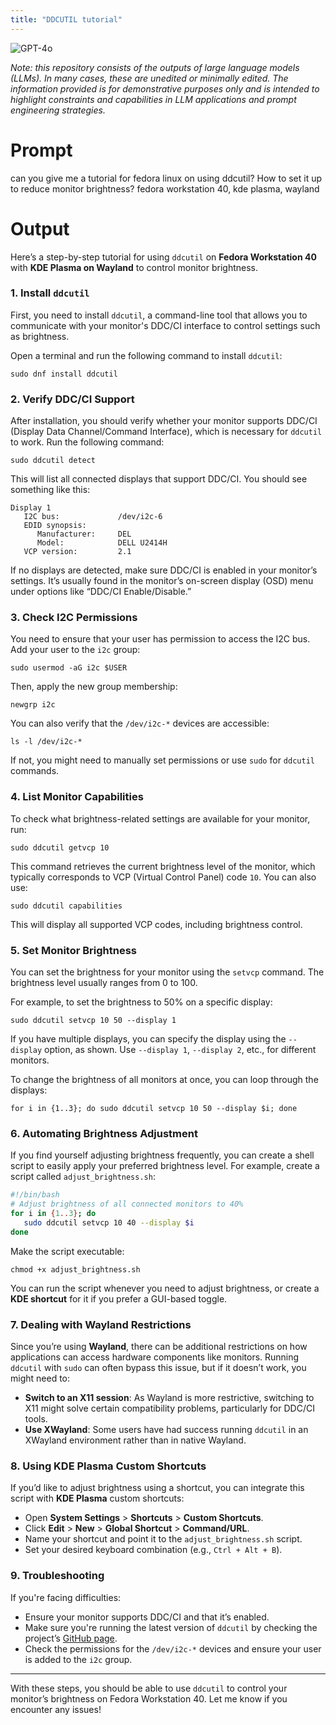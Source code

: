 ```yaml
---
title: "DDCUTIL tutorial"
---
```

![GPT-4o](https://img.shields.io/badge/GPT--4o-3333FF?style=for-the-badge&logo=openai&logoColor=white)



*Note: this repository consists of the outputs of large language models (LLMs). In many cases, these are unedited or minimally edited. The information provided is for demonstrative purposes only and is intended to highlight constraints and capabilities in LLM applications and prompt engineering strategies.*


# Prompt

can you give me a tutorial for fedora linux on using ddcutil? How to set it up to reduce monitor brightness? fedora workstation 40, kde plasma, wayland

# Output

Here’s a step-by-step tutorial for using `ddcutil` on **Fedora Workstation 40** with **KDE Plasma on Wayland** to control monitor brightness.

### 1. **Install `ddcutil`**
   First, you need to install `ddcutil`, a command-line tool that allows you to communicate with your monitor's DDC/CI interface to control settings such as brightness.

   Open a terminal and run the following command to install `ddcutil`:

   ```
   sudo dnf install ddcutil
   ```

### 2. **Verify DDC/CI Support**
   After installation, you should verify whether your monitor supports DDC/CI (Display Data Channel/Command Interface), which is necessary for `ddcutil` to work. Run the following command:

   ```
   sudo ddcutil detect
   ```

   This will list all connected displays that support DDC/CI. You should see something like this:

   ```
   Display 1
      I2C bus:             /dev/i2c-6
      EDID synopsis:
         Manufacturer:     DEL
         Model:            DELL U2414H
      VCP version:         2.1
   ```

   If no displays are detected, make sure DDC/CI is enabled in your monitor’s settings. It’s usually found in the monitor’s on-screen display (OSD) menu under options like “DDC/CI Enable/Disable.”

### 3. **Check I2C Permissions**
   You need to ensure that your user has permission to access the I2C bus. Add your user to the `i2c` group:

   ```
   sudo usermod -aG i2c $USER
   ```

   Then, apply the new group membership:

   ```
   newgrp i2c
   ```

   You can also verify that the `/dev/i2c-*` devices are accessible:

   ```
   ls -l /dev/i2c-*
   ```

   If not, you might need to manually set permissions or use `sudo` for `ddcutil` commands.

### 4. **List Monitor Capabilities**
   To check what brightness-related settings are available for your monitor, run:

   ```
   sudo ddcutil getvcp 10
   ```

   This command retrieves the current brightness level of the monitor, which typically corresponds to VCP (Virtual Control Panel) code `10`. You can also use:

   ```
   sudo ddcutil capabilities
   ```

   This will display all supported VCP codes, including brightness control.

### 5. **Set Monitor Brightness**
   You can set the brightness for your monitor using the `setvcp` command. The brightness level usually ranges from 0 to 100.

   For example, to set the brightness to 50% on a specific display:

   ```
   sudo ddcutil setvcp 10 50 --display 1
   ```

   If you have multiple displays, you can specify the display using the `--display` option, as shown. Use `--display 1`, `--display 2`, etc., for different monitors.

   To change the brightness of all monitors at once, you can loop through the displays:

   ```
   for i in {1..3}; do sudo ddcutil setvcp 10 50 --display $i; done
   ```

### 6. **Automating Brightness Adjustment**
   If you find yourself adjusting brightness frequently, you can create a shell script to easily apply your preferred brightness level. For example, create a script called `adjust_brightness.sh`:

   ```bash
   #!/bin/bash
   # Adjust brightness of all connected monitors to 40%
   for i in {1..3}; do
      sudo ddcutil setvcp 10 40 --display $i
   done
   ```

   Make the script executable:

   ```
   chmod +x adjust_brightness.sh
   ```

   You can run the script whenever you need to adjust brightness, or create a **KDE shortcut** for it if you prefer a GUI-based toggle.

### 7. **Dealing with Wayland Restrictions**
   Since you’re using **Wayland**, there can be additional restrictions on how applications can access hardware components like monitors. Running `ddcutil` with `sudo` can often bypass this issue, but if it doesn’t work, you might need to:
   - **Switch to an X11 session**: As Wayland is more restrictive, switching to X11 might solve certain compatibility problems, particularly for DDC/CI tools.
   - **Use XWayland**: Some users have had success running `ddcutil` in an XWayland environment rather than in native Wayland.

### 8. **Using KDE Plasma Custom Shortcuts**
   If you’d like to adjust brightness using a shortcut, you can integrate this script with **KDE Plasma** custom shortcuts:
   - Open **System Settings** > **Shortcuts** > **Custom Shortcuts**.
   - Click **Edit** > **New** > **Global Shortcut** > **Command/URL**.
   - Name your shortcut and point it to the `adjust_brightness.sh` script.
   - Set your desired keyboard combination (e.g., `Ctrl + Alt + B`).

### 9. **Troubleshooting**
   If you're facing difficulties:
   - Ensure your monitor supports DDC/CI and that it’s enabled.
   - Make sure you're running the latest version of `ddcutil` by checking the project’s [GitHub page](https://github.com/rockowitz/ddcutil).
   - Check the permissions for the `/dev/i2c-*` devices and ensure your user is added to the `i2c` group.

---

With these steps, you should be able to use `ddcutil` to control your monitor’s brightness on Fedora Workstation 40. Let me know if you encounter any issues!